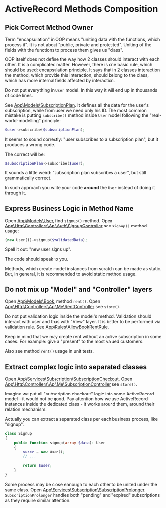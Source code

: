 ActiveRecord Methods Composition
================================

Pick Correct Method Owner
-------------------------

Term "encapsulation" in OOP means "uniting data with the functions, which process it". It is not about "public, private and protected".
Uniting of the fields with the functions to process them gives us "class".

OOP itself does not define the way how 2 classes should interact with each other. It is a complicated matter.
However, there is one basic rule, which should be used: encapsulation principle.
It says that in 2 classes interaction the method, which provide this interaction, should belong to the class, which has more
internal fields affected by interaction.

Do not put everything in `User` model. In this way it will end up in thousands of code lines.

See [App\Models\SubscriptionPlan](../app/Models/SubscriptionPlan.php). It defines all the data for the user's subscription,
while from user we need only his ID.
The most common mistake is putting `subscribe()` method inside `User` model following the "real-world-modelling" principle:

```php
$user->subscribe($subscriptionPlan);
```

It seems to sound correctly: "user subscribes to a subscription plan", but it produces a wrong code.

The correct will be:

```php
$subscriptionPlan->subscribe($user);
```

It sounds a little weird: "subscription plan subscribes a user", but still grammatically correct.

In such approach you write your code **around** the `User` instead of doing it through it.


Express Business Logic in Method Name
-------------------------------------

Open [App\Models\User](../app/Models/User.php), find `signup()` method.
Open [App\Http\Controllers\Api\Auth\SignupController](../app/Http/Controllers/Api/Auth/SignupController.php) see `signup()` method usage:

```php
(new User())->signup($validatedData);
```

Spell it out: "new user signs up".

The code should speak to you.

Methods, which create model instances from scratch can be made as static. But, in general, it is recommended to avoid static
method usage.


Do not mix up "Model" and "Controller" layers
---------------------------------------------

Open [App\Models\Book](../app/Models/Book.php), method `rent()`.
Open [App\Http\Controllers\Api\Me\RentController](../app/Http/Controllers/Api/Me/RentController.php) see `store()`.

Do not put validation logic inside the model's method. Validation should interact with user and thus with "View" layer.
It is better to be performed via validation rule. See [App\Rules\AllowBookRentRule](../app/Rules/AllowBookRentRule.php).

Keep in mind that we may create rent without an active subscription in some cases. For example: give a "present" to the most
valued customers.

Also see method `rent()` usage in unit tests.


Extract complex logic into separated classes
--------------------------------------------

Open [App\Services\Subscription\SubscriptionCheckout](../app/Services/Subscription/SubscriptionCheckout.php).
Open [App\Http\Controllers\Api\Me\SubscriptionController](../app/Http/Controllers/Api/Me/SubscriptionController.php) see `store()`.

Imagine we put all "subscription checkout" logic into some ActiveRecord model - it would not be good.
Pay attention how we use ActiveRecord instances inside the dedicated class - it works around them, around their relation mechanism.

Actually you can extract a separated class per each business process, like "signup".

```php
class Signup
{
    public function signup(array $data): User
    {
        $user = new User();
        // ...
        
        return $user;
    }
}
```

Some process may be close eanough to each other to be united under the same class.
Open [App\Services\Subscription\SubscriptionProlonger](../app/Services/Subscription/SubscriptionProlonger.php).
`SubscriptionProlonger` handles both "pending" and "expired" subscriptions as they require similar attention.
